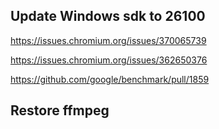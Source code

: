 ## Update Windows sdk to 26100

<https://issues.chromium.org/issues/370065739>

<https://issues.chromium.org/issues/362650376>

<https://github.com/google/benchmark/pull/1859>

## Restore ffmpeg
